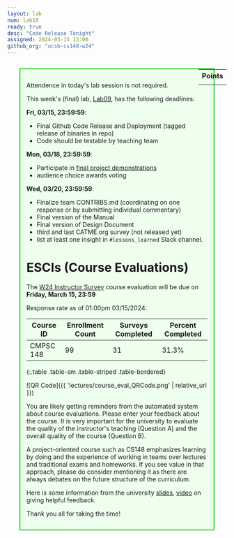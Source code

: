 ```yaml
---
layout: lab
num: lab10
ready: true
desc: "Code Release Tonight"
assigned: 2024-03-15 13:00
github_org: "ucsb-cs148-w24"
---
```


<style>
div.grade { margin: 2em; padding: 1em; border: 2px solid #0c0; background-color: #efe; }   
</style>

<div style="float:right; width: auto;">

<table style="margin-top:1em;">
<tr>
   <th>Points</th>
</tr>
<tr>
   <td class="pointCount"></td>
</tr>
</table>

</div>

<div class="grade" markdown="1">

Attendence in today's lab session is not required. 

This week's (final) lab, [Lab09](https://ucsb-cs148.github.io/w24/lab/lab09/), has the following deadlines: 

**Fri, 03/15, 23:59:59**: 

* Final Github Code Release and Deployment (tagged release of binaries in repo)
* Code should be testable by teaching team 

**Mon, 03/18, 23:59:59**: 

* Participate in [final project demonstrations](https://ucsb-cs148.github.io/w24/exam/project_presentations/) 
* audience choice awards voting

**Wed, 03/20, 23:59:59**: 
* Finalize team CONTRIBS.md (coordinating on one response or by submitting individual commentary) 
* Final version of the Manual 
* Final version of Design Document 
* third and last CATME.org survey (not released yet) 
* list at least one insight in `#lessons_learned` Slack channel.

# ESCIs (Course Evaluations)

The [W24 Instructor Survey](https://go.blueja.io/4eHwHHUUPkihvYvuwCX0xQ) course evaluation will be due on **Friday, March 15, 23:59**

Response rate as of 01:00pm 03/15/2024:

| Course ID |	Enrollment Count	|Surveys Completed	|Percent Completed|
|-|-|-|-|
| CMPSC 148 	| 99	| 31 |	31.3% |
{:.table .table-sm .table-striped .table-bordered}

![QR Code]({{ 'lectures/course_eval_QRCode.png' | relative_url }})

You are likely getting reminders from the automated system about course evaluations. Please enter your feedback about the course.  It is very important for the university to evaluate the quality of the instructor's teaching (Question A) and the overall quality of the course (Question B). 

A project-oriented course such as CS148 emphasizes learning by doing and the experience of working in teams over lectures and traditional exams and homeworks. If you see value in that approach, please do consider mentioning it as there are always debates on the future structure of the curriculum.  

Here is some information from the university [slides](https://docs.google.com/presentation/d/1f-HbQTHngmb9qk92SvPyKSrzToC0B04W4wKCB3FRsFA/edit?usp=sharing), [video](https://gauchocast.hosted.panopto.com/Panopto/Pages/Viewer.aspx?id=3ac7b37e-20a3-44c4-8cb7-b09201873ec3) on giving helpful feedback. 

Thank you all for taking the time!  